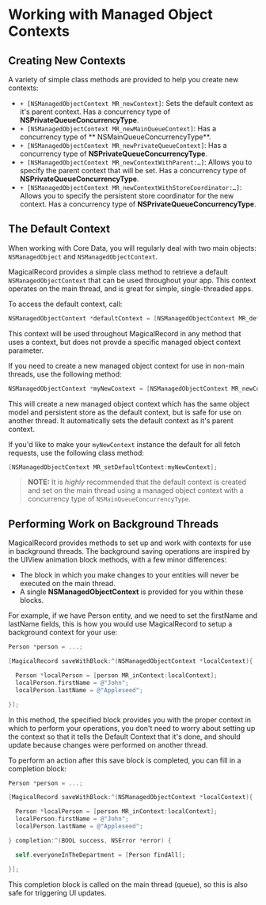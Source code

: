 # Working with Managed Object Contexts

## Creating New Contexts

A variety of simple class methods are provided to help you create new contexts:

- `+ [NSManagedObjectContext MR_newContext]`: Sets the default context as it's parent context. Has a concurrency type of **NSPrivateQueueConcurrencyType**.
- `+ [NSManagedObjectContext MR_newMainQueueContext]`: Has a concurrency type of ** NSMainQueueConcurrencyType**.
- `+ [NSManagedObjectContext MR_newPrivateQueueContext]`: Has a concurrency type of **NSPrivateQueueConcurrencyType**.
- `+ [NSManagedObjectContext MR_newContextWithParent:…]`: Allows you to specify the parent context that will be set. Has a concurrency type of **NSPrivateQueueConcurrencyType**.
- `+ [NSManagedObjectContext MR_newContextWithStoreCoordinator:…]`: Allows you to specify the persistent store coordinator for the new context. Has a concurrency type of **NSPrivateQueueConcurrencyType**.

## The Default Context

When working with Core Data, you will regularly deal with two main objects: `NSManagedObject` and `NSManagedObjectContext`.

MagicalRecord provides a simple class method to retrieve a default `NSManagedObjectContext` that can be used throughout your app. This context operates on the main thread, and is great for simple, single-threaded apps.

To access the default context, call:

```objective-c
NSManagedObjectContext *defaultContext = [NSManagedObjectContext MR_defaultContext];
```

This context will be used throughout MagicalRecord in any method that uses a context, but does not provde a specific managed object context parameter.

If you need to create a new managed object context for use in non-main threads, use the following method:

```objective-c
NSManagedObjectContext *myNewContext = [NSManagedObjectContext MR_newContext];
```

This will create a new managed object context which has the same object model and persistent store as the default context, but is safe for use on another thread. It automatically sets the default context as it's parent context.

If you'd like to make your `myNewContext` instance the default for all fetch requests, use the following class method:

```objective-c
[NSManagedObjectContext MR_setDefaultContext:myNewContext];
```

> **NOTE:** It is *highly* recommended that the default context is created and set on the main thread using a managed object context with a concurrency type of `NSMainQueueConcurrencyType`.


## Performing Work on Background Threads

MagicalRecord provides methods to set up and work with contexts for use in background threads. The background saving operations are inspired by the UIView animation block methods, with a few minor differences:

* The block in which you make changes to your entities will never be executed on the main thread.
* A single **NSManagedObjectContext** is provided for you within these blocks.

For example, if we have Person entity, and we need to set the firstName and lastName fields, this is how you would use MagicalRecord to setup a background context for your use:

```objective-c
Person *person = ...;

[MagicalRecord saveWithBlock:^(NSManagedObjectContext *localContext){

  Person *localPerson = [person MR_inContext:localContext];
  localPerson.firstName = @"John";
  localPerson.lastName = @"Appleseed";

}];
```

In this method, the specified block provides you with the proper context in which to perform your operations, you don't need to worry about setting up the context so that it tells the Default Context that it's done, and should update because changes were performed on another thread.

To perform an action after this save block is completed, you can fill in a completion block:

```objective-c
Person *person = ...;

[MagicalRecord saveWithBlock:^(NSManagedObjectContext *localContext){

  Person *localPerson = [person MR_inContext:localContext];
  localPerson.firstName = @"John";
  localPerson.lastName = @"Appleseed";

} completion:^(BOOL success, NSError *error) {

  self.everyoneInTheDepartment = [Person findAll];

}];
```

This completion block is called on the main thread (queue), so this is also safe for triggering UI updates.
